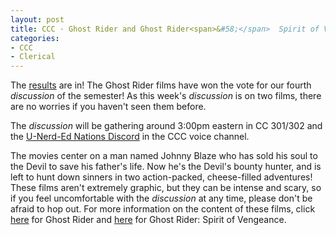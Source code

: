 ```yaml
---
layout: post
title: CCC · Ghost Rider and Ghost Rider<span>&#58;</span>  Spirit of Vengeance (October 24, 2020)
categories:
- CCC
- Clerical
---
```


The [results](https://docs.google.com/forms/d/e/1FAIpQLSeClW7Z1MkU2PX1MxhiLNjePxLSwDRcZHDKOUA9B4xKiN22rg/viewanalytics) are in!  The Ghost Rider films have won the vote for our fourth *discussion* of the semester!  As this week's *discussion* is on two films, there are no worries if you haven't seen them before.

The *discussion* will be gathering around 3:00pm eastern in CC 301/302 and the [U-Nerd-Ed Nations Discord](https://discord.gg/JqfTQ7w) in the CCC voice channel.

The movies center on a man named Johnny Blaze who has sold his soul to the Devil to save his father's life.  Now he's the Devil's bounty hunter, and is left to hunt down sinners in two action-packed, cheese-filled adventures!  These films aren't extremely graphic, but they can be intense and scary, so if you feel uncomfortable with the *discussion* at any time, please don't be afraid to hop out.  For more information on the content of these films, click [here](https://www.imdb.com/title/tt0259324/parentalguide?ref_=tt_stry_pg) for Ghost Rider and [here](https://www.imdb.com/title/tt1071875/parentalguide?ref_=tt_stry_pg) for Ghost Rider:  Spirit of Vengeance.
